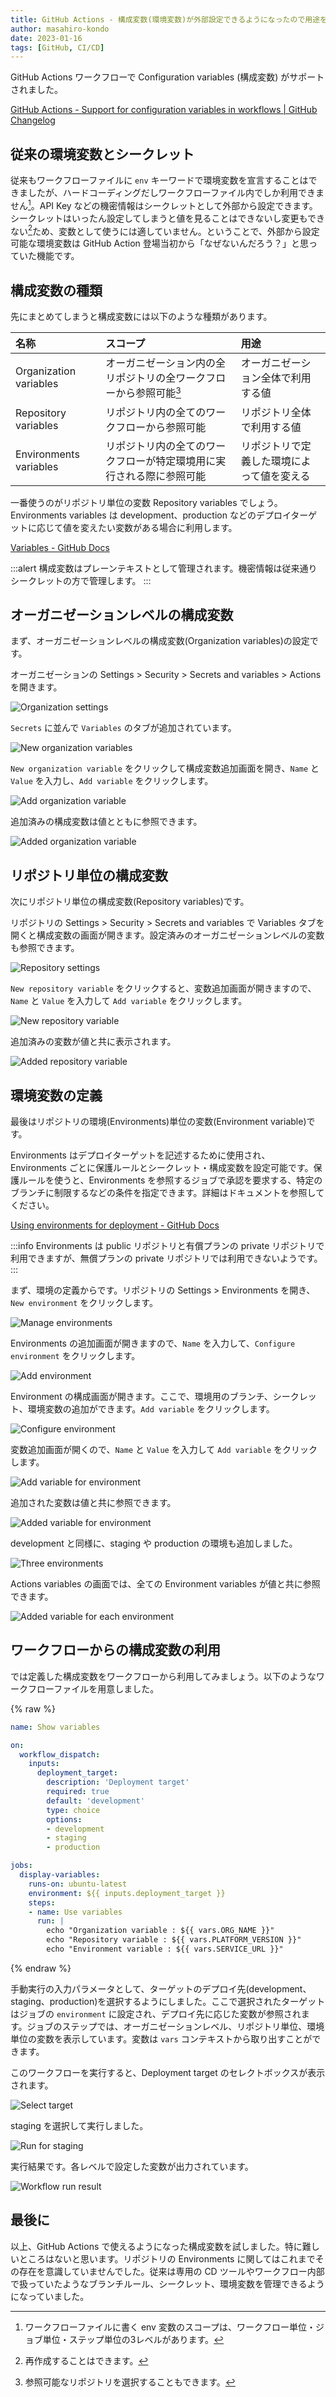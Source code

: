 ```yaml
---
title: GitHub Actions - 構成変数(環境変数)が外部設定できるようになったので用途を整理する
author: masahiro-kondo
date: 2023-01-16
tags: [GitHub, CI/CD]
---
```


GitHub Actions ワークフローで Configuration variables (構成変数) がサポートされました。

[GitHub Actions - Support for configuration variables in workflows | GitHub Changelog](https://github.blog/changelog/2023-01-10-github-actions-support-for-configuration-variables-in-workflows/)

## 従来の環境変数とシークレット
従来もワークフローファイルに `env` キーワードで環境変数を宣言することはできましたが、ハードコーディングだしワークフローファイル内でしか利用できません[^1]。API Key などの機密情報はシークレットとして外部から設定できます。シークレットはいったん設定してしまうと値を見ることはできないし変更もできない[^2]ため、変数として使うには適していません。ということで、外部から設定可能な環境変数は GitHub Action 登場当初から「なぜないんだろう？」と思っていた機能です。

[^1]: ワークフローファイルに書く env 変数のスコープは、ワークフロー単位・ジョブ単位・ステップ単位の3レベルがあります。
[^2]: 再作成することはできます。

## 構成変数の種類
先にまとめてしまうと構成変数には以下のような種類があります。

|名称|スコープ|用途|
|:--|:--|:--|
| Organization variables | オーガニゼーション内の全リポジトリの全ワークフローから参照可能[^3] | オーガニゼーション全体で利用する値 |
| Repository variables   | リポジトリ内の全てのワークフローから参照可能 | リポジトリ全体で利用する値 |
| Environments variables | リポジトリ内の全てのワークフローが特定環境用に実行される際に参照可能 | リポジトリで定義した環境によって値を変える |

[^3]: 参照可能なリポジトリを選択することもできます。

一番使うのがリポジトリ単位の変数 Repository variables でしょう。Environments variables は development、production などのデプロイターゲットに応じて値を変えたい変数がある場合に利用します。

[Variables - GitHub Docs](https://docs.github.com/en/actions/learn-github-actions/variables#defining-configuration-variables-for-multiple-workflows)

:::alert
構成変数はプレーンテキストとして管理されます。機密情報は従来通りシークレットの方で管理します。
:::

## オーガニゼーションレベルの構成変数
まず、オーガニゼーションレベルの構成変数(Organization variables)の設定です。

オーガニゼーションの Settings > Security > Secrets and variables > Actions を開きます。

![Organization settings](https://i.gyazo.com/bcac80e78457e9768ac82f7b6609918d.png)

`Secrets` に並んで `Variables` のタブが追加されています。

![New organization variables](https://i.gyazo.com/6f78de3c663675d06acc8559048107ea.png)

`New organization variable` をクリックして構成変数追加画面を開き、`Name` と `Value` を入力し、`Add variable` をクリックします。

![Add organization variable](https://i.gyazo.com/b47ab7e9e76b9176b90dd102700735e6.png)

追加済みの構成変数は値とともに参照できます。

![Added organization variable](https://i.gyazo.com/ccf4c0599a06f142da779a6ad3292dc1.png)

## リポジトリ単位の構成変数
次にリポジトリ単位の構成変数(Repository variables)です。

リポジトリの Settings > Security > Secrets and variables で Variables タブを開くと構成変数の画面が開きます。設定済みのオーガニゼーションレベルの変数も参照できます。

![Repository settings](https://i.gyazo.com/a60231c1834254651bb61f8ef9fdbf5c.png)

`New repository variable` をクリックすると、変数追加画面が開きますので、`Name` と `Value` を入力して `Add variable` をクリックします。

![New repository variable](https://i.gyazo.com/41539c9d8d050bd2d84d189548a8d034.png)

追加済みの変数が値と共に表示されます。

![Added repository variable](https://i.gyazo.com/493b42ceba0a1644751930468a519200.png)

## 環境変数の定義
最後はリポジトリの環境(Environments)単位の変数(Environment variable)です。

Environments はデプロイターゲットを記述するために使用され、Environments ごとに保護ルールとシークレット・構成変数を設定可能です。保護ルールを使うと、Environments を参照するジョブで承認を要求する、特定のブランチに制限するなどの条件を指定できます。詳細はドキュメントを参照してください。

[Using environments for deployment - GitHub Docs](https://docs.github.com/en/actions/deployment/targeting-different-environments/using-environments-for-deployment)

:::info
Environments は public リポジトリと有償プランの private リポジトリで利用できますが、無償プランの private リポジトリでは利用できないようです。
:::

まず、環境の定義からです。リポジトリの Settings > Environments を開き、`New environment` をクリックします。

![Manage environments](https://i.gyazo.com/aa4a48a4d387043f6365421322ade58f.png)

Environments の追加画面が開きますので、`Name` を入力して、`Configure environment` をクリックします。

![Add environment](https://i.gyazo.com/46e45543f06dbce821ab4a9c7f58b258.png)

Environment の構成画面が開きます。ここで、環境用のブランチ、シークレット、環境変数の追加ができます。`Add variable` をクリックします。

![Configure environment](https://i.gyazo.com/ddb4fbc2a233bb5efc0e9403e8637b53.png)

変数追加画面が開くので、`Name` と `Value` を入力して `Add variable` をクリックします。

![Add variable for environment](https://i.gyazo.com/e3c6dce73065c24152ca8b3a74edfc0d.png)

追加された変数は値と共に参照できます。

![Added variable for environment](https://i.gyazo.com/f4e9beac6a0e9f2c45ba97fc67196a9b.png)

development と同様に、staging や production の環境も追加しました。

![Three environments](https://i.gyazo.com/bcca6b6584ce1432b41bca8a17b417d7.png)

Actions variables の画面では、全ての Environment variables が値と共に参照できます。

![Added variable for each environment](https://i.gyazo.com/2c07729424e1646b84fc7bff6c42ec3e.png)

## ワークフローからの構成変数の利用
では定義した構成変数をワークフローから利用してみましょう。以下のようなワークフローファイルを用意しました。

{% raw %}
```yaml
name: Show variables

on:
  workflow_dispatch:
    inputs:
      deployment_target:
        description: 'Deployment target'
        required: true
        default: 'development'
        type: choice
        options:
        - development
        - staging
        - production

jobs:
  display-variables:
    runs-on: ubuntu-latest
    environment: ${{ inputs.deployment_target }}
    steps:
    - name: Use variables
      run: |
        echo "Organization variable : ${{ vars.ORG_NAME }}"
        echo "Repository variable : ${{ vars.PLATFORM_VERSION }}"
        echo "Environment variable : ${{ vars.SERVICE_URL }}"
```
{% endraw %}

手動実行の入力パラメータとして、ターゲットのデプロイ先(development、staging、production)を選択するようにしました。ここで選択されたターゲットはジョブの `environment` に設定され、デプロイ先に応じた変数が参照されます。ジョブのステップでは、オーガニゼーションレベル、リポジトリ単位、環境単位の変数を表示しています。変数は `vars` コンテキストから取り出すことができます。

このワークフローを実行すると、Deployment target のセレクトボックスが表示されます。

![Select target](https://i.gyazo.com/de189a853f4070a0e64510bea2020241.png)

staging を選択して実行しました。

![Run for staging](https://i.gyazo.com/74a816d881406ce6ad157285b7036d4a.png)

実行結果です。各レベルで設定した変数が出力されています。

![Workflow run result](https://i.gyazo.com/48a8c781e8dc6d592fbc69f95d4aac43.png)

## 最後に
以上、GitHub Actions で使えるようになった構成変数を試しました。特に難しいところはないと思います。リポジトリの Environments に関してはこれまでその存在を意識していませんでした。従来は専用の CD ツールやワークフロー内部で扱っていたようなブランチルール、シークレット、環境変数を管理できるようになっていました。
